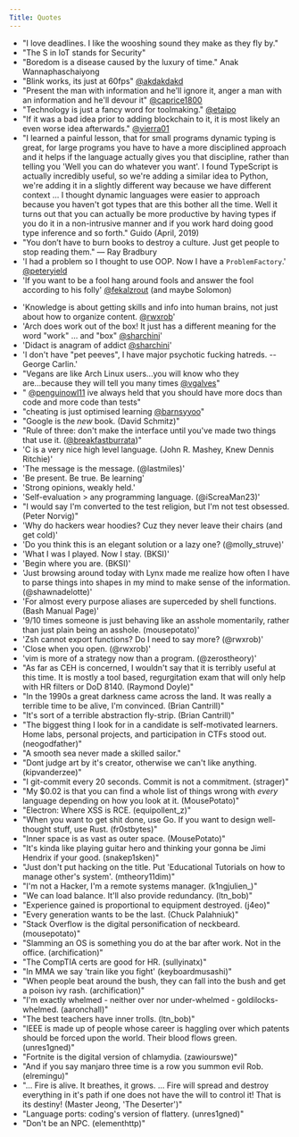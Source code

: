 ```yaml
---
Title: Quotes
---
```

* "I love deadlines. I like the wooshing sound they make as they fly
  by."
* "The S in IoT stands for Security"
* "Boredom is a disease caused by the luxury of time." Anak Wannaphaschaiyong
* "Blink works, its just at 60fps" [\@akdakdakd](https://twitch.tv/akdakdakd) 
* "Present the man with information and he'll ignore it, anger a man with an information and he'll devour it" [\@caprice1800](https://twitch.tv/caprice1800)
* "Technology is just a fancy word for toolmaking." [\@etaipo](https://twitch.tv/etaipo)
* "If it was a bad idea  prior to adding blockchain to it, it is    most
  likely an even worse idea afterwards." [\@vierra01](https://twitch.tv/vierra01)
* "I learned a painful lesson, that for small programs dynamic typing is
  great, for large programs you have to have a more disciplined approach
  and it helps if the language actually gives you that discipline,
  rather than telling you 'Well you can do whatever you want'. I found
  TypeScript is actually incredibly useful, so we're adding a similar
  idea to Python, we're adding it in a slightly different way because we
  have different context ... I thought dynamic languages were easier to
  approach because you haven't got types that are this bother all the
  time. Well it turns out that you can actually be more productive by
  having types if you do it in a non-intrusive manner and if you work
  hard doing good type inference and so forth." Guido (April, 2019)
* "You don’t have to burn books to destroy a culture. Just get people to stop reading them." ― Ray Bradbury
* 'I had a problem so I thought to use OOP. Now I have a
  `ProblemFactory`.' [\@peteryield](https://twitch.tv/peteryield)
* 'If you want to be a fool hang around fools and answer the fool
  according to his folly' [\@fekalzrout](https://twitch.tv/fekalzrout) (and maybe Solomon)
- 'Knowledge is about getting skills and info into human brains, not just about how to organize content. [\@rwxrob](https://twitch.tv/rwxrob)'
- 'Arch does work out of the box! It just has a different meaning for the word "work" ... and "box" [\@sharchini](https://twitch.tv/sharchini)'
- 'Didact is anagram of addict [\@sharchini](https://twitch.tv/sharchini)'
- 'I don\'t have "pet peeves", I have major psychotic fucking hatreds. -- George Carlin.'
- "Vegans are like Arch Linux users...you will know who they are...because they will tell you many times [\@vgalves](https://twitch.tv/vgalves)"
- " [\@penguinowl11](https://twitch.tv/penguinowl11) ive always held that you should have more docs than code and more code than tests"
- "cheating is just optimised learning [\@barnsyyoo](https://twitch.tv/barnsyyoo)"
- "Google is the *new* book. (David Schmitz)"
- "Rule of three: don't make the interface until you've made two things that use it. ([\@breakfastburrata](https://twitch.tv/breakfastburrata))"
- 'C is a very nice high level language. (John R. Mashey, Knew Dennis Ritchie)'
- 'The message is the message. (@lastmiles)'
- 'Be present. Be true. Be learning'
- 'Strong opinions, weakly held.'
- 'Self-evaluation > any programming language. (@iScreaMan23)' 
- "I would say I'm converted to the test religion, but I'm not test obsessed. (Peter Norvig)"
- 'Why do hackers wear hoodies? Cuz they never leave their chairs (and get cold)'
- 'Do you think this is an elegant solution or a lazy one? (@molly_struve)'
- 'What I was I played. Now I stay. (BKSI)'
- 'Begin where you are. (BKSI)'
- 'Just browsing around today with Lynx made me realize how often I have to parse things into shapes in my mind to make sense of the information. (@shawnadelotte)'
- 'For almost every purpose aliases are superceded by shell functions. (Bash Manual Page)'
- '9/10 times someone is just behaving like an asshole momentarily, rather than just plain being an asshole. (mousepotato)'
- 'Zsh cannot export functions? Do I need to say more? (@rwxrob)'
- 'Close when you open. (@rwxrob)'
- 'vim is more of a strategy now than a program. (@zerostheory)'
- "As far as CEH is concerned, I wouldn't say that it is terribly useful at this time. It is mostly a tool based, regurgitation exam that will only help with HR filters or DoD 8140. (Raymond Doyle)"
- "In the 1990s a great darkness came across the land. It was really a terrible time to be alive, I'm convinced.  (Brian Cantrill)"
- "It's sort of a terrible abstraction fly-strip. (Brian Cantrill)"
- "The biggest thing I look for in a candidate is self-motivated learners. Home labs, personal projects, and participation in CTFs stood out. (neogodfather)"
- "A smooth sea never made a skilled sailor."
- "Dont judge art by it's creator, otherwise we can't like anything. (kipvanderzee)"
- "I git-commit every 20 seconds. Commit is not a commitment. (strager)"
- "My \$0.02 is that you can find a whole list of things wrong with *every* language depending on how you look at it. (MousePotato)"
- "Electron: Where XSS is RCE. (equipollent_z)"
- "When you want to get shit done, use Go. If you want to design well-thought stuff, use Rust. (fr0stbytes)"
- "Inner space is as vast as outer space. (MousePotato)"
- "It's kinda like playing guitar hero and thinking your gonna be Jimi Hendrix if your good. (snakep1sken)"
- "Just don't put hacking on the title. Put 'Educational Tutorials on how to manage other's system'. (mtheory11dim)"
- "I'm not a Hacker, I'm a remote systems manager. (k1ngjulien_)"
- "We can load balance. It'll also provide redundancy. (ltn_bob)"
- "Experience gained is proportional to equipment destroyed. (j4eo)"
- "Every generation wants to be the last. (Chuck Palahniuk)"
- "Stack Overflow is the digital personification of neckbeard. (mousepotato)"
- "Slamming an OS is something you do at the bar after work. Not in the office. (archification)"
- "The CompTIA certs are good for HR. (sullyinatx)"
- "In MMA we say 'train like you fight' (keyboardmusashi)"
- "When people beat around the bush, they can fall into the bush and get a poison ivy rash. (archification)"
- "I'm exactly whelmed - neither over nor under-whelmed - goldilocks-whelmed. (aaronchall)"
- "The best teachers have inner trolls. (ltn_bob)"
- "IEEE is made up of people whose career is haggling over which patents should be forced upon the world. Their blood flows green. (unres1gned)"
- "Fortnite is the digital version of chlamydia. (zawiourswe)"
- "And if you say manjaro three time is a row you summon evil Rob. (elremingu)"
- "... Fire is alive. It breathes, it grows. ... Fire will spread and destroy everything in it's path if one does not have the will to control it! That is its destiny! (Master Jeong, 'The Deserter')"
- "Language ports: coding's version of flattery. (unres1gned)"
- "Don't be an NPC. (elementhttp)"
